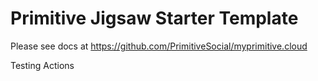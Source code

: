 # Primitive Jigsaw Starter Template

Please see docs at https://github.com/PrimitiveSocial/myprimitive.cloud

Testing Actions
